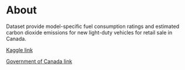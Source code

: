 # About

Dataset provide model-specific fuel consumption ratings and estimated carbon dioxide emissions for new light-duty vehicles for retail sale in Canada.

[Kaggle link](https://www.kaggle.com/debajyotipodder/co2-emission-by-vehicles?select=Data+Description.csv)

[Government of Canada link](https://open.canada.ca/data/en/dataset/98f1a129-f628-4ce4-b24d-6f16bf24dd64#wb-auto-6)
